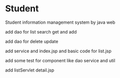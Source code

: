 # Student
Student information management system by java web

add dao for list search get and add

add dao for delete update

add service and index.jsp and basic code for list.jsp

add some test for component like dao service and util

add listServlet detail.jsp

